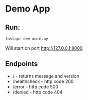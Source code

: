 # Demo App
## Run:
``fastapi dev main.py``

Will start on port http://127.0.0.1:8000


## Endpoints
* / - returns message and version
* /healthcheck - http code 200
* /error - http code 500
* /denied - http code 404


